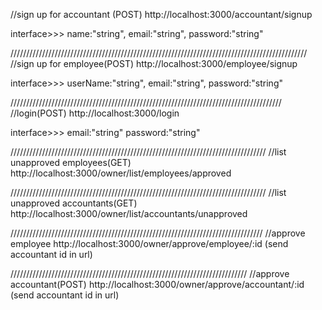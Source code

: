 //sign up for accountant (POST)
http://localhost:3000/accountant/signup

interface>>>
name:"string",
email:"string",
password:"string"



//////////////////////////////////////////////////////////////////////////////////////////////
//sign up for employee(POST)
http://localhost:3000/employee/signup


interface>>>
userName:"string",
email:"string",
password:"string"


//////////////////////////////////////////////////////////////////////////////////////
//login(POST)
http://localhost:3000/login

interface>>>
email:"string"
password:"string"



/////////////////////////////////////////////////////////////////////////////////
//list unapproved employees(GET)
http://localhost:3000/owner/list/employees/approved


/////////////////////////////////////////////////////////////////////////////////
//list unapproved accountants(GET)
http://localhost:3000/owner/list/accountants/unapproved


////////////////////////////////////////////////////////////////////////////////
//approve employee
http://localhost:3000/owner/approve/employee/:id       (send accountant id in url)




///////////////////////////////////////////////////////////////////////////
//approve accountant(POST)
http://localhost:3000/owner/approve/accountant/:id            (send accountant id in url)